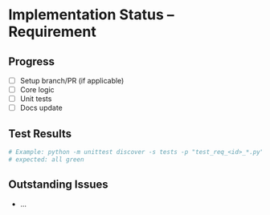 # Implementation Status – Requirement <id>

## Progress
- [ ] Setup branch/PR (if applicable)
- [ ] Core logic
- [ ] Unit tests
- [ ] Docs update

## Test Results
```bash
# Example: python -m unittest discover -s tests -p "test_req_<id>_*.py"
# expected: all green
```

## Outstanding Issues
- ...
